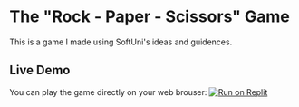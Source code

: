 # The "Rock - Paper - Scissors" Game
This is a game I made using SoftUni's ideas and guidences.
## Live Demo
You can play the game directly on your web brouser:
 [![Run on Replit](https://replit.com/badge/github/vakeca/RockPaperScissorsByIvan)](https://replit.com/new/github/vakeca/RockPaperScissorsByIvan)
